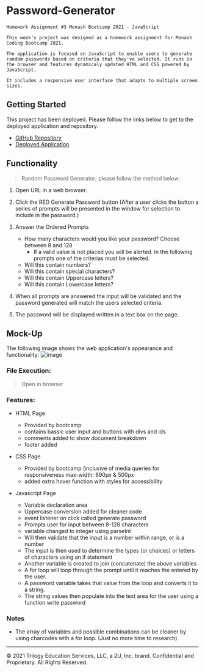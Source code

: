 # Password-Generator
```
Homework Assignment #3 Monash Bootcamp 2021 - JavaScript

This week's project was designed as a homework assignment for Monash Coding Bootcamp 2021.

The application is focused on JavaScript to enable users to generate random passwords based on criteria that they've selected. It runs in the browser and features dynamicaly updated HTML and CSS powered by JavaScript.

It includes a responsive user interface that adapts to multiple screen sizes.

```

## Getting Started

This project has been deployed. Please follow the links below to get to the deployed application and repository.

* [GitHub Repository](https://github.com/dinhthitran)
* [Deployed Application](https://dinhthitran.github.io/passwordgenerator/)


## Functionality

> Random Password Generator; please follow the method below:

1. Open URL in a web browser.

2. Click the RED Generate Password button (After a user clicks the button a series of prompts will be presented in the window for selection to include in the password.)

3. Answer the Ordered Prompts

    * How many characters would you like your password? Choose between 8 and 128
        - If a valid value is not placed you will be alerted.
    In the following prompts one of the criterias must be selected.
    * Will this contain numbers?
    * Will this contain special characters?
    * Will this contain Uppercase letters?
    * Will this contain Lowercase letters?

4. When all prompts are answered the input will be validated and the password generated will match the users selected criteria.

5. The password will be displayed written in a text box on the page.



## Mock-Up

The following image shows the web application's appearance and functionality:
![image](https://user-images.githubusercontent.com/78635889/111157305-d8bc6980-85ea-11eb-9af2-002ba81e7615.png)


### File Execution:
> Open in browser

### Features:
* HTML Page
    * Provided by bootcamp
    - contains bassic user input and buttons with divs and ids
    - comments added to show document breakdown
    - footer added
* CSS Page
    * Provided by bootcamp (inclusive of media queries for responsiveness max-width: 690px & 500px
    - added extra hover function with styles for accessibility

* Javascript Page

    * Variable declaration area
    * Uppercase conversion added for cleaner code
    * event listener on click called generate password
    - Prompts user for input between 8-128 characters
    - variable changed to integer using parseInt
    - Will then validate that the input is a number within range, or is a number
    - The input is then used to determine the types (or choices) or letters of characters using an if statement
    * Another variable is created to join (concatenate) the above variables
    * A for loop will loop through the prompt until it reaches the entered by the user.
    * A password variable  takes that value from the loop and converts it to a string.
    * The string values then populate into the text area for the user using a function write password


### Notes

* The array of variables and possible combinations can be cleaner by using charcodes with a for loop. (Just no more time to research)




---
© 2021 Trilogy Education Services, LLC, a 2U, Inc. brand. Confidential and Proprietary. All Rights Reserved.
